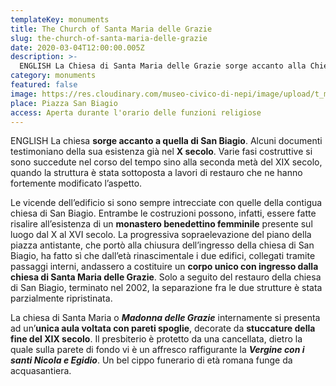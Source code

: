 ```yaml
---
templateKey: monuments
title: The Church of Santa Maria delle Grazie
slug: the-church-of-santa-maria-delle-grazie
date: 2020-03-04T12:00:00.005Z
description: >-
  ENGLISH La Chiesa di Santa Maria delle Grazie sorge accanto alla Chiesa di San Biagio. Originaria del X Secolo fu edificata nei pressi di un monastero benedettino femminile.
category: monuments
featured: false
image: https://res.cloudinary.com/museo-civico-di-nepi/image/upload/t_museo/v1587390865/grazie-01_srpevt.jpg
place: Piazza San Biagio
access: Aperta durante l'orario delle funzioni religiose
---
```

ENGLISH La chiesa **sorge accanto a quella di San Biagio**. Alcuni documenti testimoniano della sua esistenza già nel **X secolo**. Varie fasi costruttive si sono succedute nel corso del tempo sino alla seconda metà del XIX secolo, quando la struttura è stata sottoposta a lavori di restauro che ne hanno fortemente modificato l’aspetto.

Le vicende dell’edificio si sono sempre intrecciate con quelle della contigua chiesa di San Biagio. Entrambe le costruzioni possono, infatti, essere fatte risalire all’esistenza di un **monastero benedettino femminile** presente sul luogo dal X al XVI secolo. La progressiva sopraelevazione del piano della piazza antistante, che portò alla chiusura dell’ingresso della chiesa di San Biagio, ha fatto sì che dall’età rinascimentale i due edifici, collegati tramite passaggi interni, andassero a costituire un **corpo unico con ingresso dalla chiesa di Santa Maria delle Grazie**. Solo a seguito del restauro della chiesa di San Biagio, terminato nel 2002, la separazione fra le due strutture è stata parzialmente ripristinata.

La chiesa di Santa Maria o _**Madonna delle Grazie**_ internamente si presenta ad un’**unica aula voltata con pareti spoglie**, decorate da **stuccature della fine del XIX secolo**. Il presbiterio è protetto da una cancellata, dietro la quale sulla parete di fondo vi è un affresco raffigurante la _**Vergine con i santi Nicola e Egidio**_. Un bel cippo funerario di età romana funge da acquasantiera.